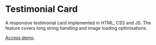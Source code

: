 # Testimonial Card

A responsive testimonial card implemented in HTML, CSS and JS. The feature covers long string handling and image loading optimisations.

[Access demo](https://qianzhong516.github.io/testimonial-card/).

